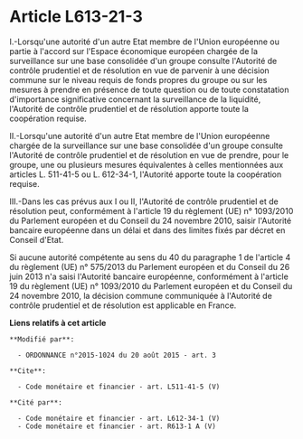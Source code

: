 # Article L613-21-3

I.-Lorsqu'une autorité d'un autre Etat membre de l'Union européenne ou partie à l'accord sur l'Espace économique européen
chargée de la surveillance sur une base consolidée d'un groupe consulte l'Autorité de contrôle prudentiel et de résolution en
vue de parvenir à une décision commune sur le niveau requis de fonds propres du groupe ou sur les mesures à prendre en
présence de toute question ou de toute constatation d'importance significative concernant la surveillance de la liquidité,
l'Autorité de contrôle prudentiel et de résolution apporte toute la coopération requise. 

II.-Lorsqu'une autorité d'un autre Etat membre de l'Union européenne chargée de la surveillance sur une base consolidée d'un
groupe consulte l'Autorité de contrôle prudentiel et de résolution en vue de prendre, pour le groupe, une ou plusieurs
mesures équivalentes à celles mentionnées aux articles L. 511-41-5 ou L. 612-34-1, l'Autorité apporte toute la coopération
requise. 

III.-Dans les cas prévus aux I ou II, l'Autorité de contrôle prudentiel et de résolution peut, conformément à l'article 19 du
règlement (UE) n° 1093/2010 du Parlement européen et du Conseil du 24 novembre 2010, saisir l'Autorité bancaire européenne
dans un délai et dans des limites fixés par décret en Conseil d'Etat. 

Si aucune autorité compétente au sens du 40 du paragraphe 1 de l'article 4 du règlement (UE) n° 575/2013 du Parlement
européen et du Conseil du 26 juin 2013 n'a saisi l'Autorité bancaire européenne, conformément à l'article 19 du règlement
(UE) n° 1093/2010 du Parlement européen et du Conseil du 24 novembre 2010, la décision commune communiquée à l'Autorité de
contrôle prudentiel et de résolution est applicable en France.

**Liens relatifs à cet article**

	**Modifié par**:

	  - ORDONNANCE n°2015-1024 du 20 août 2015 - art. 3

	**Cite**:

	  - Code monétaire et financier - art. L511-41-5 (V)

	**Cité par**:

	  - Code monétaire et financier - art. L612-34-1 (V)
	  - Code monétaire et financier - art. R613-1 A (V)
